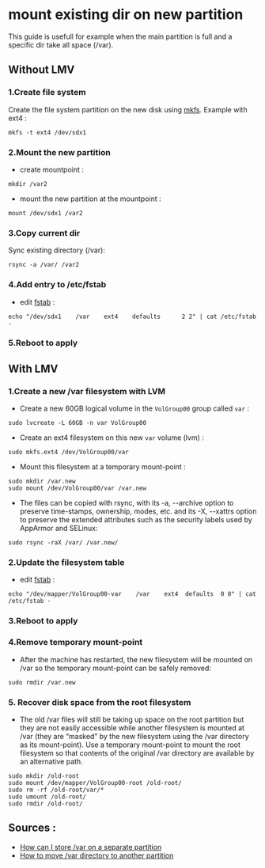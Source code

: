 # mount existing dir on new partition

This guide is usefull for example when the main partition is full and a specific dir take all space (/var).

## Without LMV 

### 1.Create file system 

Create the file system partition on the new disk using [mkfs](https://www.malekal.com/mkfs-formater-et-creer-un-systeme-de-fichiers-ext4-ntfs-fat-sur-linux/).
Example with ext4 : 
```
mkfs -t ext4 /dev/sdx1
```

### 2.Mount the new partition

- create mountpoint :
``` 
mkdir /var2
```

- mount the new partition at the mountpoint :
```
mount /dev/sdx1 /var2
```

### 3.Copy current dir

Sync existing directory (/var):
```
rsync -a /var/ /var2
```

### 4.Add entry to /etc/fstab

- edit [fstab](https://www.linuxtricks.fr/wiki/fstab-explications-sur-le-fichier-et-sa-structure) : 
```
echo "/dev/sdx1    /var    ext4    defaults      2 2" | cat /etc/fstab -
```

### 5.Reboot to apply

## With LMV

### 1.Create a new /var filesystem with LVM

- Create a new 60GB logical volume in the `VolGroup00` group called `var` : 
```
sudo lvcreate -L 60GB -n var VolGroup00
```

- Create an ext4 filesystem on this new `var` volume (lvm) : 
```
sudo mkfs.ext4 /dev/VolGroup00/var
```

- Mount this filesystem at a temporary mount-point :
```
sudo mkdir /var.new
sudo mount /dev/VolGroup00/var /var.new
```

- The files can be copied with rsync, with its -a, --archive option to preserve time-stamps, ownership, modes, etc. and its -X, --xattrs option to preserve the extended attributes such as the security labels used by AppArmor and SELinux:
```
sudo rsync -raX /var/ /var.new/
```

### 2.Update the filesystem table

- edit [fstab](https://www.linuxtricks.fr/wiki/fstab-explications-sur-le-fichier-et-sa-structure) : 
```
echo "/dev/mapper/VolGroup00-var    /var    ext4  defaults  0 0" | cat /etc/fstab -
```

### 3.Reboot to apply

### 4.Remove temporary mount-point

- After the machine has restarted, the new filesystem will be mounted on /var so the temporary mount-point can be safely removed:
```
sudo rmdir /var.new
```

### 5. Recover disk space from the root filesystem

- The old /var files will still be taking up space on the root partition but they are not easily accessible while another filesystem is mounted at /var (they are “masked” by the new filesystem using the /var directory as its mount-point). Use a temporary mount-point to mount the root filesystem so that contents of the original /var directory are available by an alternative path.
```
sudo mkdir /old-root
sudo mount /dev/mapper/VolGroup00-root /old-root/
sudo rm -rf /old-root/var/*
sudo umount /old-root/
sudo rmdir /old-root/
```

## Sources : 

- [How can I store /var on a separate partition](https://askubuntu.com/questions/39536/how-can-i-store-var-on-a-separate-partition)
- [How to move /var directory to another partition](https://linuxconfig.org/how-to-move-var-directory-to-another-partition)